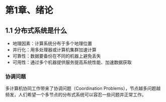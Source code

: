 # 第1章、绪论

## 1.1 分布式系统是什么
* 地理因素：计算系统分布于多个地理位置
* 并行化：用多处理器或计算机集群加速计算
* 可靠性：数据要备份在不同的机器上避免丢失
* 可用性：通过多个机器提供服务提高系统性能、加速数据获取

### 协调问题
多计算机协同工作带来了协调问题（Coordination Problems），节点越多问题越频发，人们希望一个多节点的分布式系统可以容忍一些问题并正常工作。